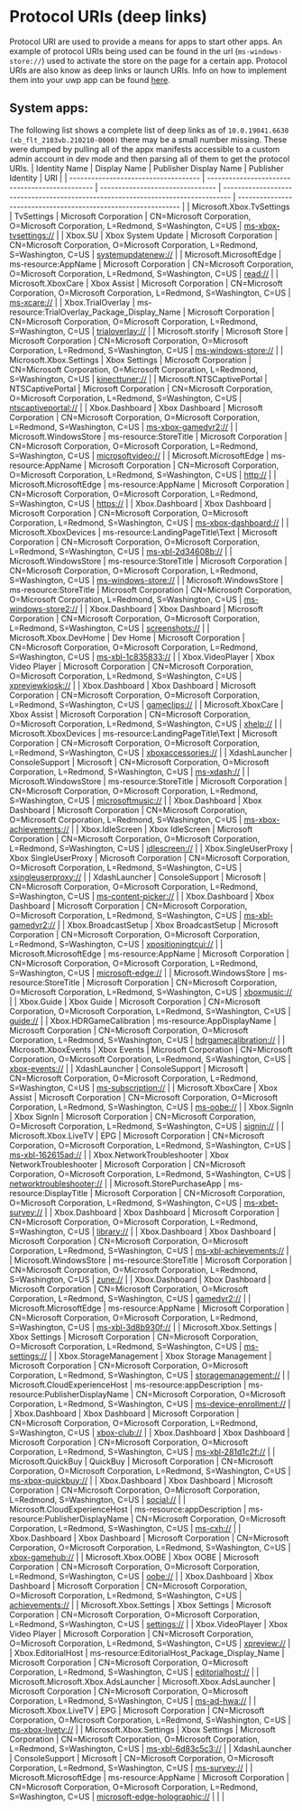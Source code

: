 # Protocol URIs (deep links)
Protocol URI are used to provide a means for apps to start other apps. An example of protocol URIs being used can be found in the url (`ms-windows-store://`) used to activate the store on the page for a certain app. Protocol URIs are also know as deep links or launch URIs. Info on how to implement them into your uwp app can be found [here](https://docs.microsoft.com/en-us/windows/uwp/launch-resume/handle-uri-activation).

## System apps:
The following list shows a complete list of deep links as of `10.0.19041.6630 (xb_flt_2103vb.210210-0000)` there may be a small number missing.
These were dumped by pulling all of the appx manifests accessible to a custom admin account in dev mode and then parsing all of them to get the protocol URIs.
| Identity Name                        | Display Name                                   | Publisher Display Name           | Publisher Identity                                                               | URI                                                            |
| ------------------------------------ | ---------------------------------------------- | -------------------------------- | -------------------------------------------------------------------------------- | -------------------------------------------------------------- |
| Microsoft.Xbox.TvSettings            | TvSettings                                     | Microsoft Corporation            | CN=Microsoft Corporation, O=Microsoft Corporation, L=Redmond, S=Washington, C=US | [ms-xbox-tvsettings://](ms-xbox-tvsettings://)                 |
| Xbox.SU                              | Xbox System Update                             | Microsoft Corporation            | CN=Microsoft Corporation, O=Microsoft Corporation, L=Redmond, S=Washington, C=US | [systemupdatenew://](systemupdatenew://)                       |
| Microsoft.MicrosoftEdge              | ms-resource:AppName                            | Microsoft Corporation            | CN=Microsoft Corporation, O=Microsoft Corporation, L=Redmond, S=Washington, C=US | [read://](read://)                                             |
| Microsoft.XboxCare                   | Xbox Assist                                    | Microsoft Corporation            | CN=Microsoft Corporation, O=Microsoft Corporation, L=Redmond, S=Washington, C=US | [ms-xcare://](ms-xcare://)                                     |
| Xbox.TrialOverlay                    | ms-resource:TrialOverlay_Package_Display_Name  | Microsoft Corporation            | CN=Microsoft Corporation, O=Microsoft Corporation, L=Redmond, S=Washington, C=US | [trialoverlay://](trialoverlay://)                             |
| Microsoft.storify                    | Microsoft Store                                | Microsoft Corporation            | CN=Microsoft Corporation, O=Microsoft Corporation, L=Redmond, S=Washington, C=US | [ms-windows-store://](ms-windows-store://)                     |
| Microsoft.Xbox.Settings              | Xbox Settings                                  | Microsoft Corporation            | CN=Microsoft Corporation, O=Microsoft Corporation, L=Redmond, S=Washington, C=US | [kinecttuner://](kinecttuner://)                               |
| Microsoft.NTSCaptivePortal           | NTSCaptivePortal                               | Microsoft Corporation            | CN=Microsoft Corporation, O=Microsoft Corporation, L=Redmond, S=Washington, C=US | [ntscaptiveportal://](ntscaptiveportal://)                     |
| Xbox.Dashboard                       | Xbox Dashboard                                 | Microsoft Corporation            | CN=Microsoft Corporation, O=Microsoft Corporation, L=Redmond, S=Washington, C=US | [ms-xbox-gamedvr2://](ms-xbox-gamedvr2://)                     |
| Microsoft.WindowsStore               | ms-resource:StoreTitle                         | Microsoft Corporation            | CN=Microsoft Corporation, O=Microsoft Corporation, L=Redmond, S=Washington, C=US | [microsoftvideo://](microsoftvideo://)                         |
| Microsoft.MicrosoftEdge              | ms-resource:AppName                            | Microsoft Corporation            | CN=Microsoft Corporation, O=Microsoft Corporation, L=Redmond, S=Washington, C=US | [http://](http://)                                             |
| Microsoft.MicrosoftEdge              | ms-resource:AppName                            | Microsoft Corporation            | CN=Microsoft Corporation, O=Microsoft Corporation, L=Redmond, S=Washington, C=US | [https://](https://)                                           |
| Xbox.Dashboard                       | Xbox Dashboard                                 | Microsoft Corporation            | CN=Microsoft Corporation, O=Microsoft Corporation, L=Redmond, S=Washington, C=US | [ms-xbox-dashboard://](ms-xbox-dashboard://)                   |
| Microsoft.XboxDevices                | ms-resource:LandingPageTitle\Text              | Microsoft Corporation            | CN=Microsoft Corporation, O=Microsoft Corporation, L=Redmond, S=Washington, C=US | [ms-xbl-2d34608b://](ms-xbl-2d34608b://)                       |
| Microsoft.WindowsStore               | ms-resource:StoreTitle                         | Microsoft Corporation            | CN=Microsoft Corporation, O=Microsoft Corporation, L=Redmond, S=Washington, C=US | [ms-windows-store://](ms-windows-store://)                     |
| Microsoft.WindowsStore               | ms-resource:StoreTitle                         | Microsoft Corporation            | CN=Microsoft Corporation, O=Microsoft Corporation, L=Redmond, S=Washington, C=US | [ms-windows-store2://](ms-windows-store2://)                   |
| Xbox.Dashboard                       | Xbox Dashboard                                 | Microsoft Corporation            | CN=Microsoft Corporation, O=Microsoft Corporation, L=Redmond, S=Washington, C=US | [screenshots://](screenshots://)                               |
| Microsoft.Xbox.DevHome               | Dev Home                                       | Microsoft Corporation            | CN=Microsoft Corporation, O=Microsoft Corporation, L=Redmond, S=Washington, C=US | [ms-xbl-1c835833://](ms-xbl-1c835833://)                       |
| Xbox.VideoPlayer                     | Xbox Video Player                              | Microsoft Corporation            | CN=Microsoft Corporation, O=Microsoft Corporation, L=Redmond, S=Washington, C=US | [xpreviewkiosk://](xpreviewkiosk://)                           |
| Xbox.Dashboard                       | Xbox Dashboard                                 | Microsoft Corporation            | CN=Microsoft Corporation, O=Microsoft Corporation, L=Redmond, S=Washington, C=US | [gameclips://](gameclips://)                                   |
| Microsoft.XboxCare                   | Xbox Assist                                    | Microsoft Corporation            | CN=Microsoft Corporation, O=Microsoft Corporation, L=Redmond, S=Washington, C=US | [xhelp://](xhelp://)                                           |
| Microsoft.XboxDevices                | ms-resource:LandingPageTitle\Text              | Microsoft Corporation            | CN=Microsoft Corporation, O=Microsoft Corporation, L=Redmond, S=Washington, C=US | [xboxaccessories://](xboxaccessories://)                       |
| XdashLauncher                        | ConsoleSupport                                 | Microsoft                        | CN=Microsoft Corporation, O=Microsoft Corporation, L=Redmond, S=Washington, C=US | [ms-xdash://](ms-xdash://)                                     |
| Microsoft.WindowsStore               | ms-resource:StoreTitle                         | Microsoft Corporation            | CN=Microsoft Corporation, O=Microsoft Corporation, L=Redmond, S=Washington, C=US | [microsoftmusic://](microsoftmusic://)                         |
| Xbox.Dashboard                       | Xbox Dashboard                                 | Microsoft Corporation            | CN=Microsoft Corporation, O=Microsoft Corporation, L=Redmond, S=Washington, C=US | [ms-xbox-achievements://](ms-xbox-achievements://)             |
| Xbox.IdleScreen                      | Xbox IdleScreen                                | Microsoft Corporation            | CN=Microsoft Corporation, O=Microsoft Corporation, L=Redmond, S=Washington, C=US | [idlescreen://](idlescreen://)                                 |
| Xbox.SingleUserProxy                 | Xbox SingleUserProxy                           | Microsoft Corporation            | CN=Microsoft Corporation, O=Microsoft Corporation, L=Redmond, S=Washington, C=US | [xsingleuserproxy://](xsingleuserproxy://)                     |
| XdashLauncher                        | ConsoleSupport                                 | Microsoft                        | CN=Microsoft Corporation, O=Microsoft Corporation, L=Redmond, S=Washington, C=US | [ms-content-picker://](ms-content-picker://)                   |
| Xbox.Dashboard                       | Xbox Dashboard                                 | Microsoft Corporation            | CN=Microsoft Corporation, O=Microsoft Corporation, L=Redmond, S=Washington, C=US | [ms-xbl-gamedvr2://](ms-xbl-gamedvr2://)                       |
| Xbox.BroadcastSetup                  | Xbox BroadcastSetup                            | Microsoft Corporation            | CN=Microsoft Corporation, O=Microsoft Corporation, L=Redmond, S=Washington, C=US | [xpositioningtcui://](xpositioningtcui://)                     |
| Microsoft.MicrosoftEdge              | ms-resource:AppName                            | Microsoft Corporation            | CN=Microsoft Corporation, O=Microsoft Corporation, L=Redmond, S=Washington, C=US | [microsoft-edge://](microsoft-edge://)                         |
| Microsoft.WindowsStore               | ms-resource:StoreTitle                         | Microsoft Corporation            | CN=Microsoft Corporation, O=Microsoft Corporation, L=Redmond, S=Washington, C=US | [xboxmusic://](xboxmusic://)                                   |
| Xbox.Guide                           | Xbox Guide                                     | Microsoft Corporation            | CN=Microsoft Corporation, O=Microsoft Corporation, L=Redmond, S=Washington, C=US | [guide://](guide://)                                           |
| Xbox.HDRGameCalibration              | ms-resource:AppDisplayName                     | Microsoft Corporation            | CN=Microsoft Corporation, O=Microsoft Corporation, L=Redmond, S=Washington, C=US | [hdrgamecalibration://](hdrgamecalibration://)                 |
| Microsoft.XboxEvents                 | Xbox Events                                    | Microsoft Corporation            | CN=Microsoft Corporation, O=Microsoft Corporation, L=Redmond, S=Washington, C=US | [xbox-events://](xbox-events://)                               |
| XdashLauncher                        | ConsoleSupport                                 | Microsoft                        | CN=Microsoft Corporation, O=Microsoft Corporation, L=Redmond, S=Washington, C=US | [ms-subscription://](ms-subscription://)                       |
| Microsoft.XboxCare                   | Xbox Assist                                    | Microsoft Corporation            | CN=Microsoft Corporation, O=Microsoft Corporation, L=Redmond, S=Washington, C=US | [ms-oobe://](ms-oobe://)                                       |
| Xbox.SignIn                          | Xbox SignIn                                    | Microsoft Corporation            | CN=Microsoft Corporation, O=Microsoft Corporation, L=Redmond, S=Washington, C=US | [signin://](signin://)                                         |
| Microsoft.Xbox.LiveTV                | EPG                                            | Microsoft Corporation            | CN=Microsoft Corporation, O=Microsoft Corporation, L=Redmond, S=Washington, C=US | [ms-xbl-162615ad://](ms-xbl-162615ad://)                       |
| Xbox.NetworkTroubleshooter           | Xbox NetworkTroubleshooter                     | Microsoft Corporation            | CN=Microsoft Corporation, O=Microsoft Corporation, L=Redmond, S=Washington, C=US | [networktroubleshooter://](networktroubleshooter://)           |
| Microsoft.StorePurchaseApp           | ms-resource:DisplayTitle                       | Microsoft Corporation            | CN=Microsoft Corporation, O=Microsoft Corporation, L=Redmond, S=Washington, C=US | [ms-xbet-survey://](ms-xbet-survey://)                         |
| Xbox.Dashboard                       | Xbox Dashboard                                 | Microsoft Corporation            | CN=Microsoft Corporation, O=Microsoft Corporation, L=Redmond, S=Washington, C=US | [library://](library://)                                       |
| Xbox.Dashboard                       | Xbox Dashboard                                 | Microsoft Corporation            | CN=Microsoft Corporation, O=Microsoft Corporation, L=Redmond, S=Washington, C=US | [ms-xbl-achievements://](ms-xbl-achievements://)               |
| Microsoft.WindowsStore               | ms-resource:StoreTitle                         | Microsoft Corporation            | CN=Microsoft Corporation, O=Microsoft Corporation, L=Redmond, S=Washington, C=US | [zune://](zune://)                                             |
| Xbox.Dashboard                       | Xbox Dashboard                                 | Microsoft Corporation            | CN=Microsoft Corporation, O=Microsoft Corporation, L=Redmond, S=Washington, C=US | [gamedvr2://](gamedvr2://)                                     |
| Microsoft.MicrosoftEdge              | ms-resource:AppName                            | Microsoft Corporation            | CN=Microsoft Corporation, O=Microsoft Corporation, L=Redmond, S=Washington, C=US | [ms-xbl-3d8b930f://](ms-xbl-3d8b930f://)                       |
| Microsoft.Xbox.Settings              | Xbox Settings                                  | Microsoft Corporation            | CN=Microsoft Corporation, O=Microsoft Corporation, L=Redmond, S=Washington, C=US | [ms-settings://](ms-settings://)                               |
| Xbox.StorageManagement               | Xbox Storage Management                        | Microsoft Corporation            | CN=Microsoft Corporation, O=Microsoft Corporation, L=Redmond, S=Washington, C=US | [storagemanagement://](storagemanagement://)                   |
| Microsoft.CloudExperienceHost        | ms-resource:appDescription                     | ms-resource:PublisherDisplayName | CN=Microsoft Corporation, O=Microsoft Corporation, L=Redmond, S=Washington, C=US | [ms-device-enrollment://](ms-device-enrollment://)             |
| Xbox.Dashboard                       | Xbox Dashboard                                 | Microsoft Corporation            | CN=Microsoft Corporation, O=Microsoft Corporation, L=Redmond, S=Washington, C=US | [xbox-club://](xbox-club://)                                   |
| Xbox.Dashboard                       | Xbox Dashboard                                 | Microsoft Corporation            | CN=Microsoft Corporation, O=Microsoft Corporation, L=Redmond, S=Washington, C=US | [ms-xbl-281d1c2f://](ms-xbl-281d1c2f://)                       |
| Microsoft.QuickBuy                   | QuickBuy                                       | Microsoft Corporation            | CN=Microsoft Corporation, O=Microsoft Corporation, L=Redmond, S=Washington, C=US | [ms-xbox-quickbuy://](ms-xbox-quickbuy://)                     |
| Xbox.Dashboard                       | Xbox Dashboard                                 | Microsoft Corporation            | CN=Microsoft Corporation, O=Microsoft Corporation, L=Redmond, S=Washington, C=US | [social://](social://)                                         |
| Microsoft.CloudExperienceHost        | ms-resource:appDescription                     | ms-resource:PublisherDisplayName | CN=Microsoft Corporation, O=Microsoft Corporation, L=Redmond, S=Washington, C=US | [ms-cxh://](ms-cxh://)                                         |
| Xbox.Dashboard                       | Xbox Dashboard                                 | Microsoft Corporation            | CN=Microsoft Corporation, O=Microsoft Corporation, L=Redmond, S=Washington, C=US | [xbox-gamehub://](xbox-gamehub://)                             |
| Microsoft.Xbox.OOBE                  | Xbox OOBE                                      | Microsoft Corporation            | CN=Microsoft Corporation, O=Microsoft Corporation, L=Redmond, S=Washington, C=US | [oobe://](oobe://)                                             |
| Xbox.Dashboard                       | Xbox Dashboard                                 | Microsoft Corporation            | CN=Microsoft Corporation, O=Microsoft Corporation, L=Redmond, S=Washington, C=US | [achievements://](achievements://)                             |
| Microsoft.Xbox.Settings              | Xbox Settings                                  | Microsoft Corporation            | CN=Microsoft Corporation, O=Microsoft Corporation, L=Redmond, S=Washington, C=US | [settings://](settings://)                                     |
| Xbox.VideoPlayer                     | Xbox Video Player                              | Microsoft Corporation            | CN=Microsoft Corporation, O=Microsoft Corporation, L=Redmond, S=Washington, C=US | [xpreview://](xpreview://)                                     |
| Xbox.EditorialHost                   | ms-resource:EditorialHost_Package_Display_Name | Microsoft Corporation            | CN=Microsoft Corporation, O=Microsoft Corporation, L=Redmond, S=Washington, C=US | [editorialhost://](editorialhost://)                           |
| Microsoft.Microsoft.Xbox.AdsLauncher | Microsoft.Xbox.AdsLauncher                     | Microsoft Corporation            | CN=Microsoft Corporation, O=Microsoft Corporation, L=Redmond, S=Washington, C=US | [ms-ad-hwa://](ms-ad-hwa://)                                   |
| Microsoft.Xbox.LiveTV                | EPG                                            | Microsoft Corporation            | CN=Microsoft Corporation, O=Microsoft Corporation, L=Redmond, S=Washington, C=US | [ms-xbox-livetv://](ms-xbox-livetv://)                         |
| Microsoft.Xbox.Settings              | Xbox Settings                                  | Microsoft Corporation            | CN=Microsoft Corporation, O=Microsoft Corporation, L=Redmond, S=Washington, C=US | [ms-xbl-6d83c5c3://](ms-xbl-6d83c5c3://)                       |
| XdashLauncher                        | ConsoleSupport                                 | Microsoft                        | CN=Microsoft Corporation, O=Microsoft Corporation, L=Redmond, S=Washington, C=US | [ms-survey://](ms-survey://)                                   |
| Microsoft.MicrosoftEdge              | ms-resource:AppName                            | Microsoft Corporation            | CN=Microsoft Corporation, O=Microsoft Corporation, L=Redmond, S=Washington, C=US | [microsoft-edge-holographic://](microsoft-edge-holographic://) |
|                                      |
